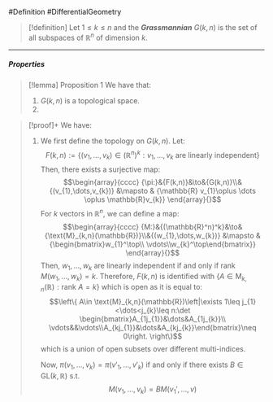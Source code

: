 #Definition #DifferentialGeometry 

> [!definition]
> Let $1\leq k\leq n$ and the ***Grassmannian*** $G(k,n)$ is the set of all subspaces of $\mathbb{R}^n$ of dimension $k$. 
---
##### Properties
> [!lemma] Proposition 1
> We have that:
> 1. $G(k,n)$ is a topological space.
> 2. 

> [!proof]+
> We have:
> 1. We first define the topology on $G(k,n)$. Let: $$F(k,n):=\{ (v_{1},\dots,v_{k})\in (\mathbb{R}^n)^k:v_{1},\dots,v_{k}\text{ are linearly independent} \}$$Then, there exists a surjective map: $$\begin{array}{cccc} {\pi:}&{F(k,n)}&\to&{G(k,n)}\\&{(v_{1},\dots,v_{k})} &\mapsto & {\mathbb{R} v_{1}\oplus \dots \oplus \mathbb{R}v_{k}} \end{array}{}$$For $k$ vectors in $\mathbb{R}^n$, we can define a map: $$\begin{array}{cccc} {M:}&{(\mathbb{R}^n)^k}&\to&{\text{M}_{k,n}(\mathbb{R})}\\&{(w_{1},\dots,w_{k})} &\mapsto & {\begin{bmatrix}w_{1}^\top\\ \vdots\\w_{k}^\top\end{bmatrix}} \end{array}{}$$Then, $w_{1},\dots,w_{k}$ are linearly independent if and only if $\text{rank }M(w_{1},\dots,w_{k})=k$. Therefore, $F(k,n)$ is identified with $\{ A\in \text{M}_{k,n}(\mathbb{R}):\text{rank }A=k \}$ which is open as it is equal to: $$\left\{ A\in \text{M}_{k,n}(\mathbb{R})\left|\exists 1\leq j_{1}<\dots<j_{k}\leq n:\det \begin{bmatrix}A_{1j_{1}}&\dots&A_{1j_{k}}\\ \vdots&&\vdots\\A_{kj_{1}}&\dots&A_{kj_{k}}\end{bmatrix}\neq 0\right. \right\}$$which is a union of open subsets over different multi-indices.
>    
>    Now, $\pi(v_{1},\dots,v_{k})=\pi(v'_{1},\dots,v'_{k})$ if and only if there exists $B\in \text{GL}(k,\mathbb{R})$ s.t. $$M(v_{1},\dots,v_{k})=BM(v_{1}',\dots,v)$$